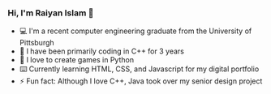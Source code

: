 ### Hi, I'm Raiyan Islam 👋

- 💻	I'm a recent computer engineering graduate from the University of Pittsburgh 
- 🔭 I have been primarily coding in C++ for 3 years
- 🐍 I love to create games in Python
- ⌨️ Currently learning HTML, CSS, and Javascript for my digital portfolio
- ⚡ Fun fact: Although I love C++, Java took over my senior design project

<!--
**Raiyan2000/Raiyan2000** is a ✨ _special_ ✨ repository because its `README.md` (this file) appears on your GitHub profile.

Here are some ideas to get you started:

- 🔭 I’m currently working on ...
- 🌱 I’m currently learning ...
- 👯 I’m looking to collaborate on ...
- 🤔 I’m looking for help with ...
- 💬 Ask me about ...
- 📫 How to reach me: ...
- 😄 Pronouns: ...
- ⚡ Fun fact: ...
-->
